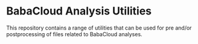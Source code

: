 # BabaCloud Analysis Utilities
 This repository contains a range of utilities that can be used for pre and/or postprocessing of files related to BabaCloud analyses.
